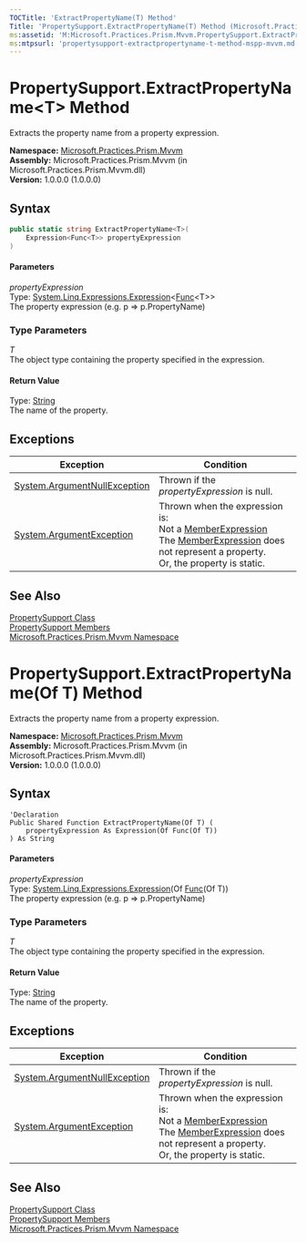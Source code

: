 ```yaml
---
TOCTitle: 'ExtractPropertyName(T) Method'
Title: 'PropertySupport.ExtractPropertyName(T) Method (Microsoft.Practices.Prism.Mvvm)'
ms:assetid: 'M:Microsoft.Practices.Prism.Mvvm.PropertySupport.ExtractPropertyName\`\`1(System.Linq.Expressions.Expression{System.Func{\`\`0}})'
ms:mtpsurl: 'propertysupport-extractpropertyname-t-method-mspp-mvvm.md'
---
```



# PropertySupport.ExtractPropertyName&lt;T&gt; Method

Extracts the property name from a property expression.

**Namespace:** [Microsoft.Practices.Prism.Mvvm](/patterns-practices/reference/mspp-mvvm-namespace)  
**Assembly:** Microsoft.Practices.Prism.Mvvm (in Microsoft.Practices.Prism.Mvvm.dll)  
**Version:** 1.0.0.0 (1.0.0.0)

## Syntax

```C#
public static string ExtractPropertyName<T>(
	Expression<Func<T>> propertyExpression
)
```

#### Parameters

*propertyExpression*  
Type: [System.Linq.Expressions.Expression](http://msdn.microsoft.com/en-us/library/bb335710)&lt;[Func](http://msdn.microsoft.com/en-us/library/bb534960)&lt;T&gt;&gt;  
The property expression (e.g. p =&gt; p.PropertyName)

### Type Parameters

*T*  
The object type containing the property specified in the expression.

#### Return Value

Type: [String](http://msdn.microsoft.com/en-us/library/s1wwdcbf)  
The name of the property.

## Exceptions

<table>
<thead>
<tr class="header">
<th>Exception</th>
<th>Condition</th>
</tr>
</thead>
<tbody>
<tr class="odd">
<td><a href="http://msdn.microsoft.com/en-us/library/27426hcy" data-raw-source="[System.ArgumentNullException](http://msdn.microsoft.com/en-us/library/27426hcy)">System.ArgumentNullException</a></td>
<td>Thrown if the <i>propertyExpression</i> is null.</td>
</tr>
<tr class="even">
<td><a href="http://msdn.microsoft.com/en-us/library/3w1b3114" data-raw-source="[System.ArgumentException](http://msdn.microsoft.com/en-us/library/3w1b3114)">System.ArgumentException</a></td>
<td>Thrown when the expression is:<br />
Not a <a href="http://msdn.microsoft.com/en-us/library/bb353260" data-raw-source="[MemberExpression](http://msdn.microsoft.com/en-us/library/bb353260)">MemberExpression</a><br />
The <a href="http://msdn.microsoft.com/en-us/library/bb353260" data-raw-source="[MemberExpression](http://msdn.microsoft.com/en-us/library/bb353260)">MemberExpression</a> does not represent a property.<br />
Or, the property is static.</td>
</tr>
</tbody>
</table>

## See Also

[PropertySupport Class](/patterns-practices/reference/propertysupport-class-mspp-mvvm)  
[PropertySupport Members](/patterns-practices/reference/propertysupport-members-mspp-mvvm)  
[Microsoft.Practices.Prism.Mvvm Namespace](/patterns-practices/reference/mspp-mvvm-namespace)  



# PropertySupport.ExtractPropertyName(Of T) Method

Extracts the property name from a property expression.

**Namespace:** [Microsoft.Practices.Prism.Mvvm](/patterns-practices/reference/mspp-mvvm-namespace)  
**Assembly:** Microsoft.Practices.Prism.Mvvm (in Microsoft.Practices.Prism.Mvvm.dll)  
**Version:** 1.0.0.0 (1.0.0.0)

## Syntax

```VB
'Declaration
Public Shared Function ExtractPropertyName(Of T) ( 
	propertyExpression As Expression(Of Func(Of T))
) As String
```

#### Parameters

*propertyExpression*  
Type: [System.Linq.Expressions.Expression](http://msdn.microsoft.com/en-us/library/bb335710)(Of [Func](http://msdn.microsoft.com/en-us/library/bb534960)(Of T))  
The property expression (e.g. p =&gt; p.PropertyName)

### Type Parameters

*T*  
The object type containing the property specified in the expression.

#### Return Value

Type: [String](http://msdn.microsoft.com/en-us/library/s1wwdcbf)  
The name of the property.

## Exceptions

<table>
<thead>
<tr class="header">
<th>Exception</th>
<th>Condition</th>
</tr>
</thead>
<tbody>
<tr class="odd">
<td><a href="http://msdn.microsoft.com/en-us/library/27426hcy" data-raw-source="[System.ArgumentNullException](http://msdn.microsoft.com/en-us/library/27426hcy)">System.ArgumentNullException</a></td>
<td>Thrown if the <i>propertyExpression</i> is null.</td>
</tr>
<tr class="even">
<td><a href="http://msdn.microsoft.com/en-us/library/3w1b3114" data-raw-source="[System.ArgumentException](http://msdn.microsoft.com/en-us/library/3w1b3114)">System.ArgumentException</a></td>
<td>Thrown when the expression is:<br />
Not a <a href="http://msdn.microsoft.com/en-us/library/bb353260" data-raw-source="[MemberExpression](http://msdn.microsoft.com/en-us/library/bb353260)">MemberExpression</a><br />
The <a href="http://msdn.microsoft.com/en-us/library/bb353260" data-raw-source="[MemberExpression](http://msdn.microsoft.com/en-us/library/bb353260)">MemberExpression</a> does not represent a property.<br />
Or, the property is static.</td>
</tr>
</tbody>
</table>

## See Also	

[PropertySupport Class](/patterns-practices/reference/propertysupport-class-mspp-mvvm)  
[PropertySupport Members](/patterns-practices/reference/propertysupport-members-mspp-mvvm)  
[Microsoft.Practices.Prism.Mvvm Namespace](/patterns-practices/reference/mspp-mvvm-namespace)  